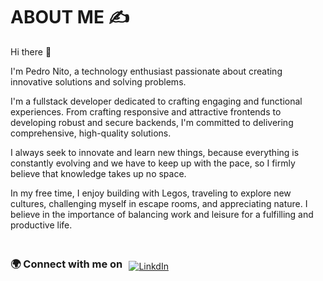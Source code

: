 
 # ABOUT ME ✍️


<div>

Hi there 👋

I'm Pedro Nito, a technology enthusiast passionate about creating innovative solutions and solving problems.

I'm a fullstack developer dedicated to crafting engaging and functional experiences. From crafting responsive and attractive frontends to developing robust and secure backends, I'm committed to delivering comprehensive, high-quality solutions.

I always seek to innovate and learn new things, because everything is constantly evolving and we have to keep up with the pace, so I firmly believe that knowledge takes up no space.

In my free time, I enjoy building with Legos, traveling to explore new cultures, challenging myself in escape rooms, and appreciating nature. I believe in the importance of balancing work and leisure for a fulfilling and productive life.

</div>


<div style="display:flex; justify-content:left; align-items:center; width:100%;margin-top:4%; margin-bottom:4%;">
<h3 style="margin-right:2%; margin-bottom:5%">🌍 Connect with me on</h3>
<a href="https://www.linkedin.com/in/pedro-nito-b20126205/">

![LinkdIn](https://img.shields.io/badge/linkedin-badge?style=for-the-badge&logo=linkedin&logoColor=white&color=%230A66C2)

<a/>
</div>



